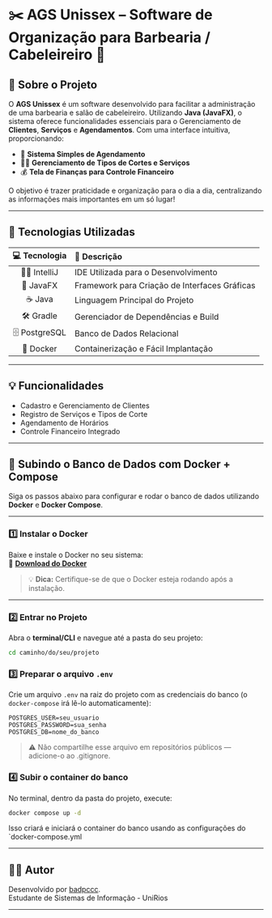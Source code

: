 # ✂️ AGS Unissex – Software de Organização para Barbearia / Cabeleireiro 💈

## 📖 Sobre o Projeto

O **AGS Unissex** é um software desenvolvido para facilitar a administração de uma barbearia e salão de cabeleireiro. Utilizando **Java (JavaFX)**, o sistema oferece funcionalidades essenciais para o Gerenciamento de **Clientes**, **Serviços** e **Agendamentos**. Com uma interface intuitiva, proporcionando:

- 📅 **Sistema Simples de Agendamento**
- 💇‍♂️ **Gerenciamento de Tipos de Cortes e Serviços**
- 💰 **Tela de Finanças para Controle Financeiro**

O objetivo é trazer praticidade e organização para o dia a dia, centralizando as informações mais importantes em um só lugar!

---

## 🚀 Tecnologias Utilizadas

| 💻 Tecnologia  | 📝 Descrição                                  |
|:--------------:|:---------------------------------------------|
| 🧑‍💻 IntelliJ  | IDE Utilizada para o Desenvolvimento         |
| 🎨 JavaFX      | Framework para Criação de Interfaces Gráficas |
| ☕ Java         | Linguagem Principal do Projeto                |
| 🛠️ Gradle      | Gerenciador de Dependências e Build           |
| 🗄️ PostgreSQL  | Banco de Dados Relacional                     |
| 🐳 Docker      | Containerização e Fácil Implantação           |

---

## 💡 Funcionalidades

- Cadastro e Gerenciamento de Clientes
- Registro de Serviços e Tipos de Corte
- Agendamento de Horários
- Controle Financeiro Integrado

---

## 🐳 Subindo o Banco de Dados com Docker + Compose

Siga os passos abaixo para configurar e rodar o banco de dados utilizando **Docker** e **Docker Compose**.  

---

### 1️⃣ Instalar o Docker

Baixe e instale o Docker no seu sistema:  
🔗 [**Download do Docker**](https://www.docker.com/)

> 💡 **Dica:** Certifique-se de que o Docker esteja rodando após a instalação.

---

### 2️⃣ Entrar no Projeto

Abra o **terminal/CLI** e navegue até a pasta do seu projeto:  

```bash
cd caminho/do/seu/projeto
```
### 3️⃣ Preparar o arquivo `.env`

Crie um arquivo `.env` na raiz do projeto com as credenciais do banco (o `docker-compose` irá lê-lo automaticamente):

```env
POSTGRES_USER=seu_usuario
POSTGRES_PASSWORD=sua_senha
POSTGRES_DB=nome_do_banco
```
> ⚠️ Não compartilhe esse arquivo em repositórios públicos — adicione-o ao .gitignore.

### 4️⃣ Subir o container do banco

No terminal, dentro da pasta do projeto, execute:

```bash
docker compose up -d
```

Isso criará e iniciará o container do banco usando as configurações do `docker-compose.yml

---

## 👨‍💻 Autor

Desenvolvido por [badpccc](https://github.com/badpccc).<br> 
Estudante de Sistemas de Informação - UniRios

---
